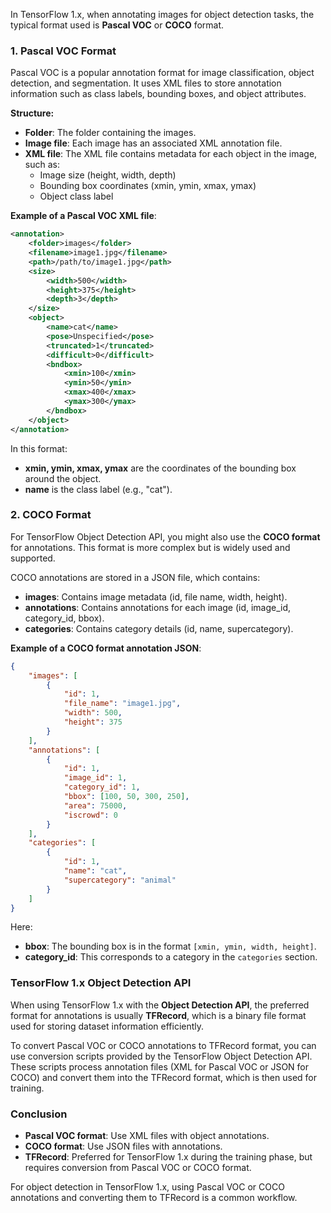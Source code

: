 In TensorFlow 1.x, when annotating images for object detection tasks, the typical format used is **Pascal VOC** or **COCO** format.

### 1. **Pascal VOC Format**
Pascal VOC is a popular annotation format for image classification, object detection, and segmentation. It uses XML files to store annotation information such as class labels, bounding boxes, and object attributes.

**Structure:**
- **Folder**: The folder containing the images.
- **Image file**: Each image has an associated XML annotation file.
- **XML file**: The XML file contains metadata for each object in the image, such as:
  - Image size (height, width, depth)
  - Bounding box coordinates (xmin, ymin, xmax, ymax)
  - Object class label

**Example of a Pascal VOC XML file**:
```xml
<annotation>
    <folder>images</folder>
    <filename>image1.jpg</filename>
    <path>/path/to/image1.jpg</path>
    <size>
        <width>500</width>
        <height>375</height>
        <depth>3</depth>
    </size>
    <object>
        <name>cat</name>
        <pose>Unspecified</pose>
        <truncated>1</truncated>
        <difficult>0</difficult>
        <bndbox>
            <xmin>100</xmin>
            <ymin>50</ymin>
            <xmax>400</xmax>
            <ymax>300</ymax>
        </bndbox>
    </object>
</annotation>
```

In this format:
- **xmin, ymin, xmax, ymax** are the coordinates of the bounding box around the object.
- **name** is the class label (e.g., "cat").

### 2. **COCO Format**
For TensorFlow Object Detection API, you might also use the **COCO format** for annotations. This format is more complex but is widely used and supported.

COCO annotations are stored in a JSON file, which contains:
- **images**: Contains image metadata (id, file name, width, height).
- **annotations**: Contains annotations for each image (id, image_id, category_id, bbox).
- **categories**: Contains category details (id, name, supercategory).

**Example of a COCO format annotation JSON**:
```json
{
    "images": [
        {
            "id": 1,
            "file_name": "image1.jpg",
            "width": 500,
            "height": 375
        }
    ],
    "annotations": [
        {
            "id": 1,
            "image_id": 1,
            "category_id": 1,
            "bbox": [100, 50, 300, 250],
            "area": 75000,
            "iscrowd": 0
        }
    ],
    "categories": [
        {
            "id": 1,
            "name": "cat",
            "supercategory": "animal"
        }
    ]
}
```

Here:
- **bbox**: The bounding box is in the format `[xmin, ymin, width, height]`.
- **category_id**: This corresponds to a category in the `categories` section.
  
### TensorFlow 1.x Object Detection API
When using TensorFlow 1.x with the **Object Detection API**, the preferred format for annotations is usually **TFRecord**, which is a binary file format used for storing dataset information efficiently.

To convert Pascal VOC or COCO annotations to TFRecord format, you can use conversion scripts provided by the TensorFlow Object Detection API. These scripts process annotation files (XML for Pascal VOC or JSON for COCO) and convert them into the TFRecord format, which is then used for training.

### Conclusion
- **Pascal VOC format**: Use XML files with object annotations.
- **COCO format**: Use JSON files with annotations.
- **TFRecord**: Preferred for TensorFlow 1.x during the training phase, but requires conversion from Pascal VOC or COCO format.

For object detection in TensorFlow 1.x, using Pascal VOC or COCO annotations and converting them to TFRecord is a common workflow.